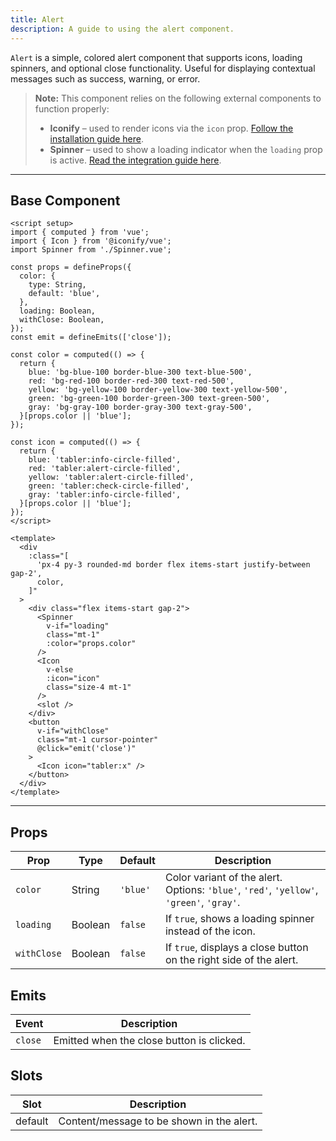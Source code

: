 ```yaml
---
title: Alert  
description: A guide to using the alert component.
---
```


`Alert` is a simple, colored alert component that supports icons, loading spinners, and optional close functionality. Useful for displaying contextual messages such as success, warning, or error.

> **Note:** This component relies on the following external components to function properly:
> * **Iconify** – used to render icons via the `icon` prop. [Follow the installation guide here](https://iconify.design/docs/icon-components/vue/).
> * **Spinner** – used to show a loading indicator when the `loading` prop is active. [Read the integration guide here](/components/spinner).

---

## Base Component

```vue
<script setup>
import { computed } from 'vue';
import { Icon } from '@iconify/vue';
import Spinner from './Spinner.vue';

const props = defineProps({
  color: {
    type: String,
    default: 'blue',
  },
  loading: Boolean,
  withClose: Boolean,
});
const emit = defineEmits(['close']);

const color = computed(() => {
  return {
    blue: 'bg-blue-100 border-blue-300 text-blue-500',
    red: 'bg-red-100 border-red-300 text-red-500',
    yellow: 'bg-yellow-100 border-yellow-300 text-yellow-500',
    green: 'bg-green-100 border-green-300 text-green-500',
    gray: 'bg-gray-100 border-gray-300 text-gray-500',
  }[props.color || 'blue'];
});

const icon = computed(() => {
  return {
    blue: 'tabler:info-circle-filled',
    red: 'tabler:alert-circle-filled',
    yellow: 'tabler:alert-circle-filled',
    green: 'tabler:check-circle-filled',
    gray: 'tabler:info-circle-filled',
  }[props.color || 'blue'];
});
</script>

<template>
  <div
    :class="[
      'px-4 py-3 rounded-md border flex items-start justify-between gap-2',
      color,
    ]"
  >
    <div class="flex items-start gap-2">
      <Spinner
        v-if="loading"
        class="mt-1"
        :color="props.color"
      />
      <Icon
        v-else
        :icon="icon"
        class="size-4 mt-1"
      />
      <slot />
    </div>
    <button
      v-if="withClose"
      class="mt-1 cursor-pointer"
      @click="emit('close')"
    >
      <Icon icon="tabler:x" />
    </button>
  </div>
</template>
```

---

## Props

| Prop        | Type    | Default  | Description                                                                              |
| ----------- | ------- | -------- | ---------------------------------------------------------------------------------------- |
| `color`     | String  | `'blue'` | Color variant of the alert. Options: `'blue'`, `'red'`, `'yellow'`, `'green'`, `'gray'`. |
| `loading`   | Boolean | `false`  | If `true`, shows a loading spinner instead of the icon.                                  |
| `withClose` | Boolean | `false`  | If `true`, displays a close button on the right side of the alert.                       |

## Emits

| Event   | Description                               |
| ------- | ----------------------------------------- |
| `close` | Emitted when the close button is clicked. |

## Slots

| Slot    | Description                               |
| ------- | ----------------------------------------- |
| default | Content/message to be shown in the alert. |